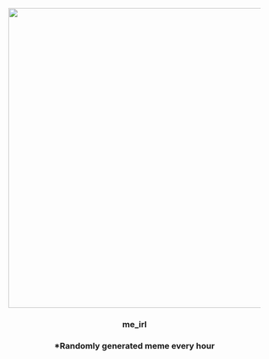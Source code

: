 <p align="center">
        <img src="https://i.redd.it/at0e8qgo9e891.jpg" width="600" height="600">
        </p>
        <h3 align="center">me_irl</h3>
        <h3 align="center">*Randomly generated meme every hour</h3>
    